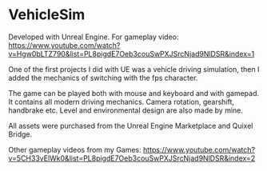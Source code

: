 # VehicleSim

Developed with Unreal Engine.
For gameplay video:
https://www.youtube.com/watch?v=Hgw0bLTZ790&list=PL8pigdE7Oeb3couSwPXJSrcNjad9NlDSR&index=1

One of the first projects I did with UE was a vehicle driving simulation, then I added the mechanics of switching with the fps character.

The game can be played both with mouse and keyboard and with gamepad. It contains all modern driving mechanics. Camera rotation, gearshift, handbrake etc. Level and environmental design are also made by mine.

All assets were purchased from the Unreal Engine Marketplace and Quixel Bridge.

Other gameplay videos from my Games:
https://www.youtube.com/watch?v=5CH33vElWk0&list=PL8pigdE7Oeb3couSwPXJSrcNjad9NlDSR&index=2
